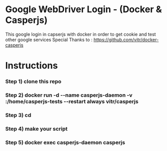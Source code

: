# Google WebDriver Login - (Docker & Casperjs)
 This google login in capserjs with docker in order to get cookie and test other google services
 Special Thanks to : https://github.com/vitr/docker-casperjs

# Instructions
### Step 1) clone this repo
### Step 2) docker run -d --name casperjs-daemon -v <Your Project Directory>:/home/casperjs-tests --restart always vitr/casperjs
### Step 3) cd <Your Project Directory>
### Step 4) make your script
### Step 5) docker exec casperjs-daemon casperjs <your script>
